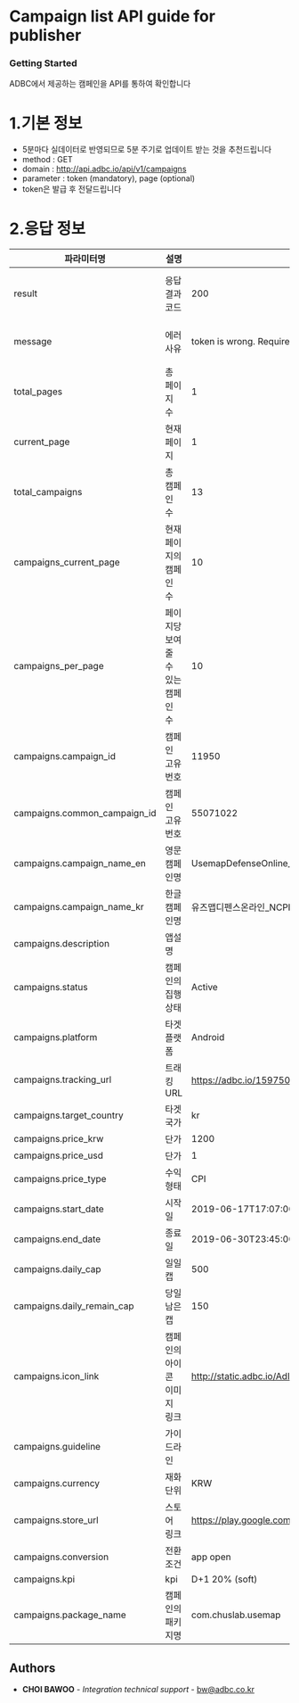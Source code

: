 # Campaign list API guide for publisher

### Getting Started

ADBC에서 제공하는 캠페인을  API를 통하여 확인합니다


# 1.기본 정보

- 5분마다 실데이터로 반영되므로 5분 주기로 업데이트 받는 것을 추천드립니다
- method : GET
- domain : http://api.adbc.io/api/v1/campaigns
- parameter : token (mandatory), page (optional)
- token은 발급 후 전달드립니다


# 2.응답 정보

| 파라미터명 | 설명 | 예시 | 비고  |
| ------ | ------ | ------ | ------ |
| result | 응답 결과 코드 | 200 | 에러 코드:501, 502, 503, 504 |
| message | 에러 사유 | token is wrong. Require valid token. | 에러 코드일 경우에만 기재 |
| total_pages | 총 페이지 수 | 1 |  |
| current_page | 현재 페이지 | 1 |  |
| total_campaigns | 총 캠페인 수 | 13 |  |
| campaigns_current_page | 현재 페이지의 캠페인 수 | 10 |  |
| campaigns_per_page | 페이지당 보여줄 수 있는 캠페인 수 | 10 |  |
| campaigns.campaign_id | 캠페인 고유번호 | 11950 | 같은 캠페인이어도 플랫폼별로 구분 |
| campaigns.common_campaign_id | 캠페인 고유번호 | 55071022 | 같은 캠페인이면 동일 |
| campaigns.campaign_name_en | 영문 캠페인명 | UsemapDefenseOnline_NCPI |  |
| campaigns.campaign_name_kr | 한글 캠페인명 | 유즈맵디펜스온라인_NCPI |  |
| campaigns.description | 앱설명 |  |  |
| campaigns.status | 캠페인의 집행 상태 | Active | 진행중:Active, 당일소진:DayOff |
| campaigns.platform | 타겟 플랫폼 | Android | Android, iOS |
| campaigns.tracking_url | 트래킹 URL | https://adbc.io/159750794/{매체고유번호} |  |
| campaigns.target_country | 타겟 국가 | kr |  |
| campaigns.price_krw | 단가 | 1200 | 원 단위 |
| campaigns.price_usd | 단가 | 1 | USD 단위 |
| campaigns.price_type | 수익형태 | CPI | CPI, CPA |
| campaigns.start_date | 시작일 | 2019-06-17T17:07:00+0900 |  |
| campaigns.end_date | 종료일 | 2019-06-30T23:45:00+0900 |  |
| campaigns.daily_cap | 일일 캡 | 500 |  |
| campaigns.daily_remain_cap | 당일 남은 캡 | 150 |  |
| campaigns.icon_link | 캠페인의 아이콘 이미지 링크 | http://static.adbc.io/AdImage/Campaign_3232/Ad_11950/C3232A11950IMG0_1560759358374.jpg" |  |
| campaigns.guideline | 가이드라인 |  |  |
| campaigns.currency | 재화단위 | KRW |  |
| campaigns.store_url | 스토어 링크 | https://play.google.com/store/apps/details?id=com.chuslab.usemap&hl=ko |  |
| campaigns.conversion | 전환 조건 | app open |  |
| campaigns.kpi | kpi | D+1 20% (soft) |  |
| campaigns.package_name | 캠페인의 패키지명 | com.chuslab.usemap |  |




## Authors

* **CHOI BAWOO** - *Integration technical support* - bw@adbc.co.kr





